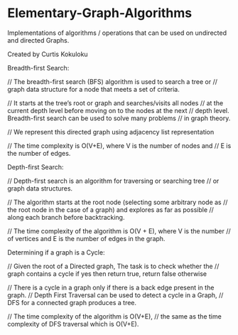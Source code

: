 # Elementary-Graph-Algorithms
Implementations of algorithms / operations that can be used on undirected and directed Graphs.

Created by Curtis Kokuloku

Breadth-first Search:

// The breadth-first search (BFS) algorithm is used to search a tree or
// graph data structure for a node that meets a set of criteria.

// It starts at the tree’s root or graph and searches/visits all nodes
// at the current depth level before moving on to the nodes at the next
// depth level. Breadth-first search can be used to solve many problems
// in graph theory.

// We represent this directed graph using adjacency list representation

// The time complexity is O(V+E), where V is the number of nodes and
// E is the number of edges.

Depth-first Search:

// Depth-first search is an algorithm for traversing or searching tree
// or graph data structures.

// The algorithm starts at the root node (selecting some arbitrary node as
// the root node in the case of a graph) and explores as far as possible
// along each branch before backtracking.

// The time complexity of the algorithm is O(V + E), where V is the number
// of vertices and E is the number of edges in the graph.

Determining if a graph is a Cycle:

// Given the root of a Directed graph, The task is to check whether the
// graph contains a cycle if yes then return true, return false otherwise

// There is a cycle in a graph only if there is a back edge present in the graph.
// Depth First Traversal can be used to detect a cycle in a Graph,
// DFS for a connected graph produces a tree.

// The time complexity of the algorithm is O(V+E),
// the same as the time complexity of DFS traversal which is O(V+E).
